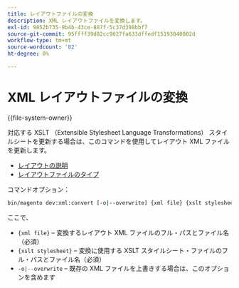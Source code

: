 ```yaml
---
title: レイアウトファイルの変換
description: XML レイアウトファイルを変換します。
exl-id: 9852b735-9b4b-43ce-887f-5c37d398bbf7
source-git-commit: 95ffff39d82cc9027fa633dffedf15193040802d
workflow-type: tm+mt
source-wordcount: '82'
ht-degree: 0%

---
```


# XML レイアウトファイルの変換

{{file-system-owner}}

対応する XSLT （Extensible Stylesheet Language Transformations） スタイルシートを更新する場合は、このコマンドを使用してレイアウト XML ファイルを更新します。

- [ レイアウトの説明 ](https://developer.adobe.com/commerce/frontend-core/guide/layouts/xml-instructions/)
- [ レイアウトファイルのタイプ ](https://developer.adobe.com/commerce/frontend-core/guide/layouts/types/)

コマンドオプション：

```bash
bin/magento dev:xml:convert [-o|--overwrite] {xml file} {xslt stylesheet}
```

ここで、

- `{xml file}` – 変換するレイアウト XML ファイルのフル・パスとファイル名（必須）
- `{xslt stylesheet}` – 変換に使用する XSLT スタイルシート・ファイルのフル・パスとファイル名（必須）
- `-o|--overwrite` – 既存の XML ファイルを上書きする場合は、このオプションを含めます
